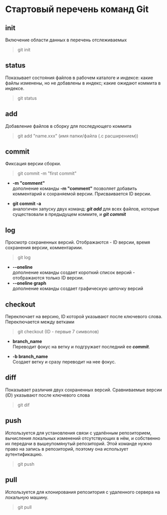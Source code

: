 <!-- 1391499931841894891491494119491409491949194
4419418914881481484814848841818488481481481481848148481488141481848189418481948198491981518г581985915814545
Привет, Гитхаб! Здесь будет информация о первых командах из 3 семинара
> git push - отправить изменения в удаленный репозиторий 
Привет мы пробуем работу с удаленным репозиторием =) -->

# Стартовый перечень команд Git

## init

Включение области данных в перечень отслеживаемых

>git init

## status

Показывает состояния файлов в рабочем каталоге и индексе:
какие файлы изменены, но не добавлены в индекс; какие ожидают коммита в индексе.

>git status

## add

Добавление файлов в сборку для последующего коммита

>git add  "name.xxx" (имя папки/файла (.с расширением))

## commit

Фиксация версии сборки.
>git commit -m "first commit"

* **-m "comment"**  
дополнение команды  **-m "comment"**  позволяет добавить комментарий к сохраняемой версии. Присваивается ID версии.

* **git commit -a**  
аналогичен запуску двух команд: ***git add*** для всех файлов, которые существовали в предыдущем коммите, и ***git commit***

## log

Просмотр сохраненных версий. Отображаются - ID версии, время сохранения версии, комментариии.

>git log

* **--oneline**  
дополнение команды создает короткий список версий - отображаются только ID версии.
* **--oneline graph**  
дополнение команды создает графическую цепочку версий

## checkout

Переключает на версию, ID которой указывают после ключевого слова.
Переключается между ветками 
>git checkout (ID - первые 7 символов)

* **branch_name**  
Переводит  фокус на ветку и подгружает последний ее ***commit***.

* **-b branch_name**  
Создает ветку и сразу переводит на нее фокус.

## diff

Показывает различия двух сохраненных версий. Сравниваемые версии (ID)
указывают после ключевого слова

>git dif

## push

Используется для установления связи с удалённым репозиторием, вычисления локальных изменений отсутствующих в нём, и собственно их передачи в вышеупомянутый репозиторий. Этой команде нужно право на запись в репозиторий, поэтому она использует аутентификацию.

>git push

## pull

Используется для клонирования репозитория с удаленного сервера на локальную машину.

>git pull
